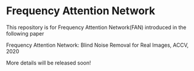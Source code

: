 # Frequency Attention Network
This repository is for Frequency Attention Network(FAN) introduced in the following paper

Frequency Attention Network: Blind Noise Removal for Real Images, ACCV, 2020

More details will be released soon!
